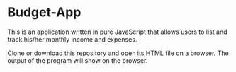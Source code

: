 # Budget-App

This is an application written in pure JavaScript that allows users to list and track
his/her monthly income and expenses. 


Clone or download this repository and open its HTML file on a browser. The output
of the program will show on the browser.
